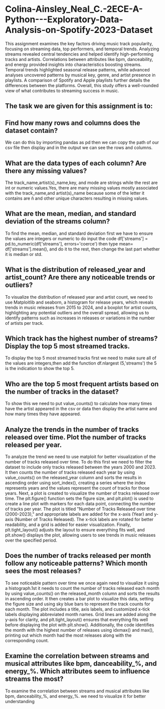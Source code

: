 # Colina-Ainsley_Neal_C.-2ECE-A-Python---Exploratory-Data-Analysis-on-Spotify-2023-Dataset

This assignment examines the key factors driving music track popularity, focusing on streaming data, top performers, and temporal trends. Analyzing streams revealed central tendencies and helped identify high-performing tracks and artists. Correlations between attributes like bpm, danceability, and energy provided insights into characteristics boosting streams. Temporal trends highlighted seasonal release patterns, while advanced analyses uncovered patterns by musical key, genre, and artist presence in playlists. A comparison of Spotify and Apple playlists further details the differences between the platforms. Overall, 
this study offers a well-rounded view of what contributes to streaming success in music.

## The task we are given for this assignment is to:

## Find how many rows and columns does the dataset contain?

We can do this by importing pandas as pd then we can copy the path of our csv file then display and in the output we can see the rows and columns.

## What are the data types of each column? Are there any missing values?

The track_name,artist(s)_name,key, and mode are strings while the rest are int or numeric values.Yes, there are many missing values mostly associated with the track_name,and artist(s)_name because some of the letter it contains are ñ and other unique characters resulting in missing values.

## What are the mean, median, and standard deviation of the streams column?

To find the mean, median, and standard deviation first we have to ensure the values are integers or numeric to do input the code df['streams'] = pd.to_numeric(df['streams'], errors='coerce') then type mean= df['streams'].mean(), and do it to the rest, then change the last part whether it is median or std.

## What is the distribution of released_year and artist_count? Are there any noticeable trends or outliers?

To visualize the distribution of released year and artist count, we need to use Matploitlib and seaborn, a histogram for release years, which reveals trends in music releases from 2015 to 2024, and a boxplot for artist counts, highlighting any potential outliers and the overall spread, allowing us to identify patterns such as increases in releases or variations in the number of artists per track.

## Which track has the highest number of streams? Display the top 5 most streamed tracks.

To display the top 5 most streamed tracks first we need to make sure all of the values are integers,then add the function df.nlargest (5,'streams') the 5 is the indication to show the top 5.

## Who are the top 5 most frequent artists based on the number of tracks in the dataset?

To show this we need to put value_counts() to calculate how many times have the artist appeared in the csv or data then display the artist name and how many times they have appeared.

## Analyze the trends in the number of tracks released over time. Plot the number of tracks released per year.

To analyze the trend we need to use matploit for better visualization of the number of tracks released over time. To do this first we need to filter the dataset to include only tracks released between the years 2000 and 2023. It then counts the number of tracks released each year by using value_counts() on the released_year column and sorts the results in ascending order using sort_index(), creating a series where the index represents years and the values represent the count of tracks for those years.
Next, a plot is created to visualize the number of tracks released over time. The plt.figure() function sets the figure size, and plt.plot() is used to create a line plot with markers for each data point, connecting the number of tracks per year. The plot is titled "Number of Tracks Released over time (2000-2023)," and appropriate labels are added for the x-axis (Year) and y-axis (Number of Tracks Released). The x-tick labels are rotated for better readability, and a grid is added for easier visualization. Finally, plt.tight_layout() adjusts the layout to ensure everything fits well, and plt.show() displays the plot, allowing users to see trends in music releases over the specified period.

## Does the number of tracks released per month follow any noticeable patterns? Which month sees the most releases?

To see noticeable pattern over time we once again need to visualize it using a histograph.1st it needs to count the number of tracks released each month by using value_counts() on the released_month column and sorts the results in ascending order. It then creates a bar plot to visualize this data, setting the figure size and using sky blue bars to represent the track counts for each month. The plot includes a title, axis labels, and customized x-tick labels displaying abbreviated month names. Grid lines are added along the y-axis for clarity, and plt.tight_layout() ensures that everything fits well before displaying the plot with plt.show(). Additionally, the code identifies the month with the highest number of releases using idxmax() and max(), printing out which month had the most releases along with the corresponding count.

## Examine the correlation between streams and musical attributes like bpm, danceability_%, and energy_%. Which attributes seem to influence streams the most?

To examine the correlation between streams and musical attributes like bpm, danceability_%, and energy_%.
we need to visualize it for better understanding
